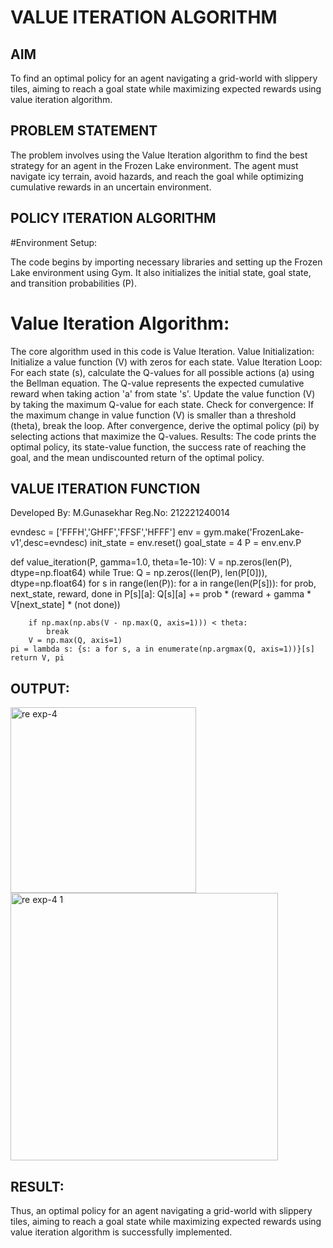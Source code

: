 # VALUE ITERATION ALGORITHM

## AIM
To find an optimal policy for an agent navigating a grid-world with slippery tiles, aiming to reach a goal state while maximizing expected rewards using value iteration algorithm.

## PROBLEM STATEMENT
The problem involves using the Value Iteration algorithm to find the best strategy for an agent in the Frozen Lake environment. The agent must navigate icy terrain, avoid hazards, and reach the goal while optimizing cumulative rewards in an uncertain environment.

## POLICY ITERATION ALGORITHM
#Environment Setup:

The code begins by importing necessary libraries and setting up the Frozen Lake environment using Gym. It also initializes the initial state, goal state, and transition probabilities (P).

# Value Iteration Algorithm:

The core algorithm used in this code is Value Iteration. Value Initialization:
Initialize a value function (V) with zeros for each state. Value Iteration Loop:
For each state (s), calculate the Q-values for all possible actions (a) using the Bellman equation. The Q-value represents the expected cumulative reward when taking action 'a' from state 's'.
Update the value function (V) by taking the maximum Q-value for each state.
Check for convergence: If the maximum change in value function (V) is smaller than a threshold (theta), break the loop.
After convergence, derive the optimal policy (pi) by selecting actions that maximize the Q-values. Results:
The code prints the optimal policy, its state-value function, the success rate of reaching the goal, and the mean undiscounted return of the optimal policy.

## VALUE ITERATION FUNCTION
Developed By: M.Gunasekhar
Reg.No: 212221240014

evndesc = ['FFFH','GHFF','FFSF','HFFF']
env = gym.make('FrozenLake-v1',desc=evndesc)
init_state = env.reset()
goal_state = 4
P = env.env.P

def value_iteration(P, gamma=1.0, theta=1e-10):
    V = np.zeros(len(P), dtype=np.float64)
    while True:
        Q = np.zeros((len(P), len(P[0])), dtype=np.float64)
        for s in range(len(P)):
            for a in range(len(P[s])):
                for prob, next_state, reward, done in P[s][a]:
                    Q[s][a] += prob * (reward + gamma * V[next_state] * (not done))

        if np.max(np.abs(V - np.max(Q, axis=1))) < theta:
            break
        V = np.max(Q, axis=1)
    pi = lambda s: {s: a for s, a in enumerate(np.argmax(Q, axis=1))}[s]
    return V, pi
## OUTPUT:
<img width="297" alt="re exp-4 " src="https://github.com/gunasekhar159/rl-value-iteration/assets/95043391/3cfa25fc-c5c8-4ea8-8873-9ad25d181695">
<img width="428" alt="re exp-4 1" src="https://github.com/gunasekhar159/rl-value-iteration/assets/95043391/f91f0995-82b3-486d-8f77-3177037f203d">




## RESULT:

Thus, an optimal policy for an agent navigating a grid-world with slippery tiles, aiming to reach a goal state while maximizing expected rewards using value iteration algorithm is successfully implemented.
